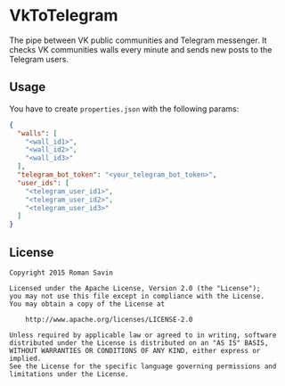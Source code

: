 # VkToTelegram

The pipe between VK public communities and Telegram messenger. It checks VK communities walls every minute and sends
 new posts to the Telegram users.


## Usage

You have to create `properties.json` with the following params:

```json
{
  "walls": [
    "<wall_id1>",
    "<wall_id2>",
    "<wall_id3>"
  ],
  "telegram_bot_token": "<your_telegram_bot_token>",
  "user_ids": [
    "<telegram_user_id1>",
    "<telegram_user_id2>",
    "<telegram_user_id3>"
  ]
}
```

## License

    Copyright 2015 Roman Savin

    Licensed under the Apache License, Version 2.0 (the "License");
    you may not use this file except in compliance with the License.
    You may obtain a copy of the License at

        http://www.apache.org/licenses/LICENSE-2.0

    Unless required by applicable law or agreed to in writing, software
    distributed under the License is distributed on an "AS IS" BASIS,
    WITHOUT WARRANTIES OR CONDITIONS OF ANY KIND, either express or implied.
    See the License for the specific language governing permissions and
    limitations under the License.





